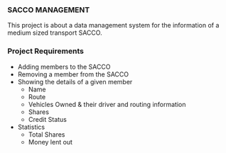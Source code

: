 ### SACCO MANAGEMENT

This project is about a data management system for the information of a medium sized transport SACCO.

### Project Requirements
- Adding members to the SACCO
- Removing a member from the SACCO
-  Showing the details of a given member
   - Name
   - Route
   - Vehicles Owned & their driver and routing information
   - Shares
   - Credit Status
- Statistics
   - Total Shares
   - Money lent out

